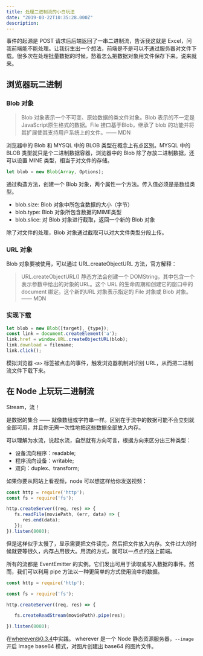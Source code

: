 ```yaml
---
title: 处理二进制流的小白玩法
date: "2019-03-22T10:35:28.000Z"
description: 
---
```


事件的起源是 POST 请求后后端返回了一串二进制流，告诉我这就是 Excel，问我前端能不能处理。让我衍生出一个想法，前端是不是可以不通过服务器对文件下载。很多次在处理批量数据的时候，愁着怎么把数据对象用文件保存下来。说来就来。

## 浏览器玩二进制

### Blob 对象

> Blob 对象表示一个不可变、原始数据的类文件对象。Blob 表示的不一定是JavaScript原生格式的数据。File 接口基于Blob，继承了 blob 的功能并将其扩展使其支持用户系统上的文件。—— MDN

浏览器中的 Blob 和 MYSQL 中的 BLOB 类型在概念上有点区别。MYSQL 中的 BLOB 类型就只是个二进制数据容器，浏览器中的 Blob 除了存放二进制数据，还可以设置 MINE 类型，相当于对文件的存储。

``` JavaScript
let blob = new Blob(Array, Options);
```

通过构造方法，创建一个 Blob 对象，两个属性一个方法。传入值必须是是数组类型。

* blob.size: Blob 对象中所包含数据的大小（字节）
* blob.type: Blob 对象所包含数据的MIME类型
* blob.slice: 对 Blob 对象进行截取，返回一个新的 Blob 对象

除了对文件的处理，Blob 对象通过截取可以对大文件类型分段上传。

### URL 对象

Blob 对象要被使用，可以通过 URL.createObjectURL 方法，官方解释：

> URL.createObjectURL() 静态方法会创建一个 DOMString，其中包含一个表示参数中给出的对象的URL。这个 URL 的生命周期和创建它的窗口中的 document 绑定。这个新的URL 对象表示指定的 File 对象或 Blob 对象。 —— MDN

### 实现下载

``` JavaScript
let blob = new Blob([target], {type});
const link = document.createElement('a');
link.href = window.URL.createObjectURL(blob);
link.download = filename;
link.click();
```

模拟浏览器 `<a>` 标签被点击的事件，触发浏览器机制对识别 URL，从而把二进制流文件下载下来。

## 在 Node 上玩玩二进制流

Stream，流！

是数据的集合 —— 就像数组或字符串一样。区别在于流中的数据可能不会立刻就全部可用，并且你无需一次性地把这些数据全部放入内存。

可以理解为水流，说起水流，自然就有方向可言，根据方向来区分出三种类型：

* 设备流向程序：readable;
* 程序流向设备：writable;
* 双向：duplex、transform;

如果你要从网站上看视频，node 可以想这样给你发送视频：

``` JavaScript
const http = require('http');
const fs = require('fs');

http.createServer((req, res) => {
   fs.readFile(moviePath, (err, data) => {
      res.end(data);
   });
}).listen(8080);
```

但是这样似乎太慢了，显示需要把文件读完，然后把文件放入内存。文件过大的时候就要等很久，内存占用很大。用流的方式，就可以一点点的送上前端。

所有的流都是 EventEmitter 的实例。它们发出可用于读取或写入数据的事件。然而，我们可以利用 pipe 方法以一种更简单的方式使用流中的数据。

``` JavaScript
const http = require('http');

const fs = require('fs');

http.createServer((req, res) => {

   fs.createReadStream(moviePath).pipe(res);

}).listen(8080);
```

在[wherever@0.3.4](https://github.com/Coyeah/wherever)中实践。
wherever 是一个 Node 静态资源服务器，`--image` 开启 Image base64 模式，对图片创建出 base64 的图片文件。

